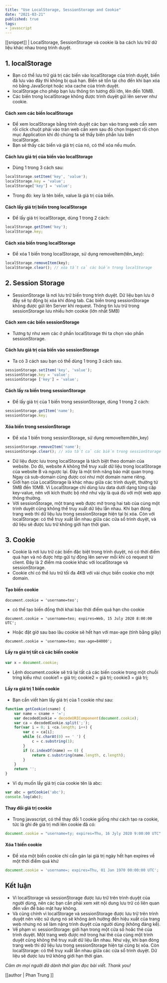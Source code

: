 ```yaml
---
title: "Use LocalStorage, SessionStorage and Cookie"
date: "2021-03-21"
published: true
tags:
- javascript
---
```

[[snippet]]
| LocalStorage, SessionStorage và cookie là ba cách lưu trữ dữ liệu khác nhau trong trình duyệt.

## 1. localStorage
- Bạn có thể lưu trữ giá trị các biến vào localStorage của trình duyệt, biến đã lưu vào đây thì không bị quá hạn. Biến sẽ tồn tại cho đến khi bạn xóa nó bằng JavaScript hoặc xóa cache của trình duyệt.
- localStorage cho phép bạn lưu thông tin tương đối lớn, lên đến 10MB.
- Các biến trong localStorage không được trình duyệt gửi lên server như cookie.

#### Cách xem các biến localStorage

- Để xem localStorage bằng trình duyệt các bạn vào trang web cần xem rồi click chuột phải vào tràn web cần xem sau đó chọn Inspect rồi chọn mục Application khi đó chúng ta sẽ thấy biến phần lưu biến localStorage.
- Bạn sẽ thấy các biến và giá trị của  nó, có thể xóa nếu muốn.

#### Cách lưu giá trị của biến vào localStorage

- Dùng 1 trong 3 cách sau:

```javascript
localStorage.setItem('key', 'value');
localStorage.key = 'value';
localStorage['key'] = 'value';
```

- Trong đó: key là tên biến, value là giá trị của biến.

#### Cách lấy giá trị biến trong localStorage

- Để lấy giá trị localStorage, dùng 1 trong 2 cách:

```javascript
localStorage.getItem('key');
localStorage.key;
```

#### Cách xóa biến trong localStorage

- Để xóa 1 biến trong localStorage, sử dụng removeItem(tên_key):

```javascript
localStorage.removeItem(key);
localStorage.clear(); // xóa tất cả các biến trong localStorage
```

## 2. Session Storage

- SessionStorage là nơi lưu trữ biến trong trình duyệt. Dữ liệu bạn lưu ở đây sẽ tự động bị xóa khi đóng tab. Các biến trong sessionStorage không được gửi lên Server khi request. Thông tin lưu trữ trong sessionStorage lưu nhiều hơn cookie (lớn nhất 5MB)

#### Cách xem các biến sessionStorage

- Tương tự như xem các ở phần localStorage thì ta chọn vào phần sessionStorage.

#### Cách lưu giá trị của biến vào sessionStorage

- Ta có 3 cách sau bạn có thể dùng 1 trong 3 cách sau.

```javascript
sessionStorage.setItem('key', 'value');
sessionStorage.key = 'value';
sessionStorage ['key'] = 'value';
```

#### Cách lấy ra biến trong sessionStorage

- Để lấy giá trị của 1 biến trong sessionStorage, dùng 1 trong 2 cách:

```javascript
sessionStorage.getItem('name');
sessionStorage.key;
```

#### Xóa biến trong sessionStorage

- Để xóa 1 biến trong sessionStorage, sử dụng removeItem(tên_key)

 ```javascript
sessionStorage.removeItem('name');
sessionStorage.clear(); // xóa tất cả các biến trong sessionStorage
 ```

- Dữ liệu được lưu trong localStorage là tách biệt theo domain của website. Do đó, website A không thể truy xuất dữ liệu trong localStorage của website B và ngược lại. Đây là một tính năng bảo mật quan trọng. Ngay cả sub-domain cũng được coi như một domain name riêng.
- Giới hạn của LocalStorage là khác nhau giữa các trình duyệt, thường từ 5MB đến 10MB. Vì LocalStorage chỉ dùng lưu data dưới dạng từng cặp key-value, nên với kích thước bộ nhớ như vậy là quá đủ với một web app thông thường.
- Với sessionStorage, một trang web được mở trong hai tab của cùng một trình duyệt cũng không thể truy xuất dữ liệu lẫn nhau. Khi bạn đóng trang web thì dữ liệu lưu trong sessionStorage hiện tại bị xóa. Còn với localStorage: có thể truy xuất lẫn nhau giữa các cửa sổ trình duyệt, và dữ liệu sẽ được lưu trữ không giới hạn thời gian.

## 3. Cookie

- Cookie là nơi lưu trữ các biến đặc biệt trong trình duyệt, nó có thời điểm quá hạn và nó được http gửi tự động lên server mỗi khi có request từ client. Đây là 2 điểm mà cookie khác với localStorage và sessionStorage.
- Cookie chỉ có thể lưu trữ tối đa 4KB với vài chục biến cookie cho một domain.

#### Tạo biến cookie

```
document.cookie = 'username=teo';
```

- có thể tạo biến đồng thời khai báo thời điểm quá hạn cho cookie

```
document.cookie = 'username=teo; expires=Web, 15 July 2020 8:00:00 UTC';
```

- Hoặc đặt giờ sau bao lâu cookie sẽ hết hạn với max-age (tính bằng giây)

```
document.cookie = 'username=teo; max-age=84000';
```

#### Lấy ra giá trị tất cả các biến cookie

```javascript
var x = document.cookie;
```

- Lệnh document.cookie sẽ trả lại tất cả các biến cookie trong một chuỗi tring kiểu như: cookie1 = giá trị; cookie2 = giá trị; cookie3 = giá trị;

#### Lấy ra giá trị 1 biến cookie

- Bạn cần viết hàm lấy giá trị của 1 cookie như sau:

``` javascript
function getCookie(cname) {
    var name = cname + '=';
    var decodedCookie = decodeURIComponent(document.cookie);
    var ca = decodedCookie.split(';');
    for(var i = 0; i <ca.length; i++) {
        var c = ca[i];
        while (c.charAt(0) == ' ') {
            c = c.substring(1);
        }
        if (c.indexOf(name) == 0) {
            return c.substring(name.length, c.length);
        }
    }
    return '';
}
```

- Ví dụ muốn lấy giá trị của cookie tên là abc:

```javascript
var abc = getCookie('abc');
console.log(abc);
```

#### Thay đổi giá trị cookie

- Trong javascript, có thể thay đổi 1 cookie giống như cách tạo ra cookie, tức là ghi đè giá trị mới lên cookie đã có:

```javascript
document.cookie = "username=ty; expires=Thu, 16 Jyly 2020 9:00:00 UTC";
```

#### Xóa 1 biến cookie

- Để xóa một biến cookie chỉ cần gán lại giá trị ngày hết hạn expires về một thời điểm quá khứ

```javascript
document.cookie = 'username=; expires=Thu, 01 Jan 1970 00:00:00 UTC';
```

## Kết luận

- Vì localStorage và sessionStorage được lưu trữ trên trình duyệt của người dùng, nên các bạn cần phải xem xét nội dung lưu trữ có liên quan đến vấn đề bảo mật hay không.
- Và cũng chính vì localStorage và sessionStorage được lưu trữ trên trình duyệt nên việc sử dụng nó sẽ không ảnh hưởng đến hiệu xuất của trang web nhưng nó sẽ làm nặng trình duyệt của người dùng (không đáng kể).
- Về phạm vi: sessionStorage: giới hạn trong một cửa sổ hoăc thẻ của trình duyệt. Một trang web được mở trong hai thẻ của cùng một trình duyệt cũng không thể truy xuất dữ liệu lẫn nhau. Như vậy, khi bạn đóng trang web thì dữ liệu lưu trong sessionStorage hiện tại cũng bị xóa. Còn localStorage: có thể truy xuất lẫn nhau giữa các cửa sổ trình duyệt. Dữ liệu sẽ được lưu trữ không giới hạn thời gian.

<i>Cảm ơn mọi người đã dành thời gian đọc bài viết. Thank you!</i>

[[author | Phan Trung ]]
